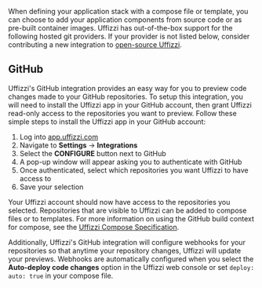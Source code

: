 When defining your application stack with a compose file or template, you can choose to add your application components from source code or as pre-built container images. Uffizzi has out-of-the-box support for the following hosted git providers. If your provider is not listed below, consider contributing a new integration to [open-source Uffizzi](https://github.com/UffizziCloud).

## GitHub
Uffizzi's GitHub integration provides an easy way for you to preview code changes made to your GitHub repositories. To setup this integration, you will need to install the Uffizzi app in your GitHub account, then grant Uffizzi read-only access to the repositories you want to preview. Follow these simple steps to install the Uffizzi app in your GitHub account:  

1. Log into [app.uffizzi.com](https://app.uffizzi.com)  
2. Navigate to **Settings** -> **Integrations**  
3. Select the **CONFIGURE** button next to GitHub  
4. A pop-up window will appear asking you to authenticate with GitHub  
5. Once authenticated, select which repositories you want Uffizzi to have access to  
6. Save your selection  

Your Uffizzi account should now have access to the repositories you selected. Repositories that are visible to Uffizzi can be added to compose files or to templates. For more information on using the GitHub build context for compose, see the [Uffizzi Compose Specification](../config/compose-spec.md).

Additionally, Uffizzi's GitHub integration will configure webhooks for your repositories so that anytime your repository changes, Uffizzi will update your previews. Webhooks are automatically configured when you select the **Auto-deploy code changes** option in the Uffizzi web console or set `deploy: auto: true` in your compose file.
